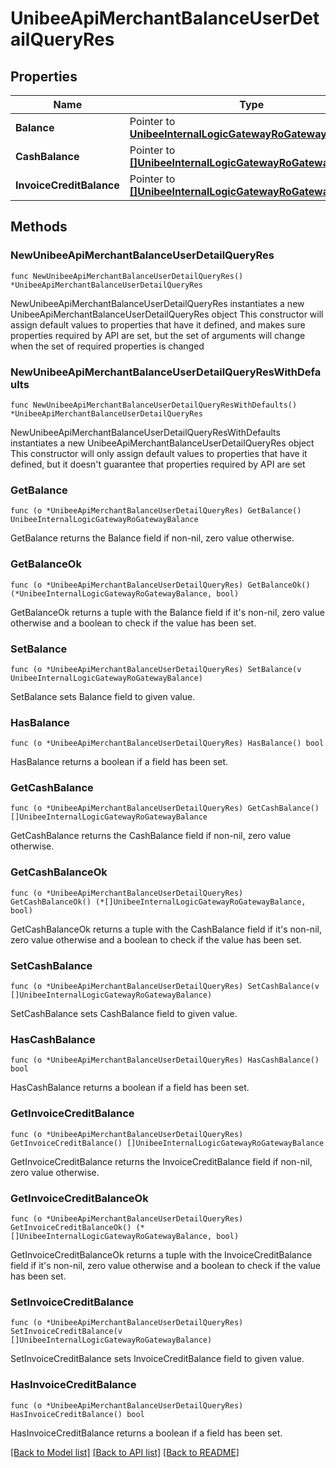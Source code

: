 # UnibeeApiMerchantBalanceUserDetailQueryRes

## Properties

Name | Type | Description | Notes
------------ | ------------- | ------------- | -------------
**Balance** | Pointer to [**UnibeeInternalLogicGatewayRoGatewayBalance**](UnibeeInternalLogicGatewayRoGatewayBalance.md) |  | [optional] 
**CashBalance** | Pointer to [**[]UnibeeInternalLogicGatewayRoGatewayBalance**](UnibeeInternalLogicGatewayRoGatewayBalance.md) |  | [optional] 
**InvoiceCreditBalance** | Pointer to [**[]UnibeeInternalLogicGatewayRoGatewayBalance**](UnibeeInternalLogicGatewayRoGatewayBalance.md) |  | [optional] 

## Methods

### NewUnibeeApiMerchantBalanceUserDetailQueryRes

`func NewUnibeeApiMerchantBalanceUserDetailQueryRes() *UnibeeApiMerchantBalanceUserDetailQueryRes`

NewUnibeeApiMerchantBalanceUserDetailQueryRes instantiates a new UnibeeApiMerchantBalanceUserDetailQueryRes object
This constructor will assign default values to properties that have it defined,
and makes sure properties required by API are set, but the set of arguments
will change when the set of required properties is changed

### NewUnibeeApiMerchantBalanceUserDetailQueryResWithDefaults

`func NewUnibeeApiMerchantBalanceUserDetailQueryResWithDefaults() *UnibeeApiMerchantBalanceUserDetailQueryRes`

NewUnibeeApiMerchantBalanceUserDetailQueryResWithDefaults instantiates a new UnibeeApiMerchantBalanceUserDetailQueryRes object
This constructor will only assign default values to properties that have it defined,
but it doesn't guarantee that properties required by API are set

### GetBalance

`func (o *UnibeeApiMerchantBalanceUserDetailQueryRes) GetBalance() UnibeeInternalLogicGatewayRoGatewayBalance`

GetBalance returns the Balance field if non-nil, zero value otherwise.

### GetBalanceOk

`func (o *UnibeeApiMerchantBalanceUserDetailQueryRes) GetBalanceOk() (*UnibeeInternalLogicGatewayRoGatewayBalance, bool)`

GetBalanceOk returns a tuple with the Balance field if it's non-nil, zero value otherwise
and a boolean to check if the value has been set.

### SetBalance

`func (o *UnibeeApiMerchantBalanceUserDetailQueryRes) SetBalance(v UnibeeInternalLogicGatewayRoGatewayBalance)`

SetBalance sets Balance field to given value.

### HasBalance

`func (o *UnibeeApiMerchantBalanceUserDetailQueryRes) HasBalance() bool`

HasBalance returns a boolean if a field has been set.

### GetCashBalance

`func (o *UnibeeApiMerchantBalanceUserDetailQueryRes) GetCashBalance() []UnibeeInternalLogicGatewayRoGatewayBalance`

GetCashBalance returns the CashBalance field if non-nil, zero value otherwise.

### GetCashBalanceOk

`func (o *UnibeeApiMerchantBalanceUserDetailQueryRes) GetCashBalanceOk() (*[]UnibeeInternalLogicGatewayRoGatewayBalance, bool)`

GetCashBalanceOk returns a tuple with the CashBalance field if it's non-nil, zero value otherwise
and a boolean to check if the value has been set.

### SetCashBalance

`func (o *UnibeeApiMerchantBalanceUserDetailQueryRes) SetCashBalance(v []UnibeeInternalLogicGatewayRoGatewayBalance)`

SetCashBalance sets CashBalance field to given value.

### HasCashBalance

`func (o *UnibeeApiMerchantBalanceUserDetailQueryRes) HasCashBalance() bool`

HasCashBalance returns a boolean if a field has been set.

### GetInvoiceCreditBalance

`func (o *UnibeeApiMerchantBalanceUserDetailQueryRes) GetInvoiceCreditBalance() []UnibeeInternalLogicGatewayRoGatewayBalance`

GetInvoiceCreditBalance returns the InvoiceCreditBalance field if non-nil, zero value otherwise.

### GetInvoiceCreditBalanceOk

`func (o *UnibeeApiMerchantBalanceUserDetailQueryRes) GetInvoiceCreditBalanceOk() (*[]UnibeeInternalLogicGatewayRoGatewayBalance, bool)`

GetInvoiceCreditBalanceOk returns a tuple with the InvoiceCreditBalance field if it's non-nil, zero value otherwise
and a boolean to check if the value has been set.

### SetInvoiceCreditBalance

`func (o *UnibeeApiMerchantBalanceUserDetailQueryRes) SetInvoiceCreditBalance(v []UnibeeInternalLogicGatewayRoGatewayBalance)`

SetInvoiceCreditBalance sets InvoiceCreditBalance field to given value.

### HasInvoiceCreditBalance

`func (o *UnibeeApiMerchantBalanceUserDetailQueryRes) HasInvoiceCreditBalance() bool`

HasInvoiceCreditBalance returns a boolean if a field has been set.


[[Back to Model list]](../README.md#documentation-for-models) [[Back to API list]](../README.md#documentation-for-api-endpoints) [[Back to README]](../README.md)


